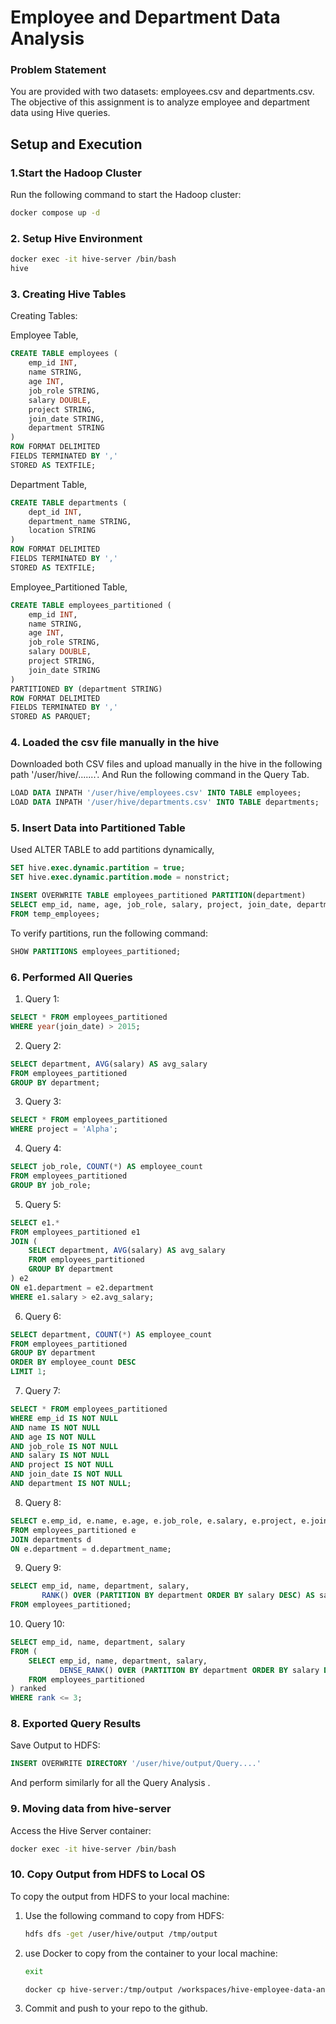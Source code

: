 # Employee and Department Data Analysis

### **Problem Statement**

You are provided with two datasets: employees.csv and departments.csv. The objective of this assignment is to analyze employee and department data using Hive queries.

## Setup and Execution

### 1.**Start the Hadoop Cluster**

Run the following command to start the Hadoop cluster:

```bash
docker compose up -d
```

### 2. **Setup Hive Environment**

```bash
docker exec -it hive-server /bin/bash
hive
```

### 3. **Creating Hive Tables**

Creating Tables:

Employee Table,
```sql
CREATE TABLE employees (
    emp_id INT,
    name STRING,
    age INT,
    job_role STRING,
    salary DOUBLE,
    project STRING,
    join_date STRING,
    department STRING
)
ROW FORMAT DELIMITED
FIELDS TERMINATED BY ','
STORED AS TEXTFILE;
```

Department Table,
```sql
CREATE TABLE departments (
    dept_id INT,
    department_name STRING,
    location STRING
)
ROW FORMAT DELIMITED
FIELDS TERMINATED BY ','
STORED AS TEXTFILE;
```

Employee_Partitioned Table,
```sql
CREATE TABLE employees_partitioned (
    emp_id INT,
    name STRING,
    age INT,
    job_role STRING,
    salary DOUBLE,
    project STRING,
    join_date STRING
)
PARTITIONED BY (department STRING)
ROW FORMAT DELIMITED
FIELDS TERMINATED BY ','
STORED AS PARQUET;
```

### 4. **Loaded the csv file manually in the hive**

Downloaded both CSV files and upload manually in the hive in the following path '/user/hive/.......'.
And Run the following command in the Query Tab.

```sql
LOAD DATA INPATH '/user/hive/employees.csv' INTO TABLE employees;
LOAD DATA INPATH '/user/hive/departments.csv' INTO TABLE departments;
```

### 5. **Insert Data into Partitioned Table**

Used ALTER TABLE to add partitions dynamically,

```sql
SET hive.exec.dynamic.partition = true;
SET hive.exec.dynamic.partition.mode = nonstrict;

INSERT OVERWRITE TABLE employees_partitioned PARTITION(department)
SELECT emp_id, name, age, job_role, salary, project, join_date, department 
FROM temp_employees;
```

To verify partitions, run the following command:

```sql
SHOW PARTITIONS employees_partitioned;
```

### 6. **Performed All  Queries**

1) Query 1:
   
```sql
SELECT * FROM employees_partitioned
WHERE year(join_date) > 2015;
```

2) Query 2:
   
```sql
SELECT department, AVG(salary) AS avg_salary
FROM employees_partitioned
GROUP BY department;
```

3) Query 3:

```sql
SELECT * FROM employees_partitioned
WHERE project = 'Alpha';
```

4) Query 4:
   
```sql
SELECT job_role, COUNT(*) AS employee_count
FROM employees_partitioned
GROUP BY job_role;
```

5) Query 5:
   
```sql
SELECT e1.*
FROM employees_partitioned e1
JOIN (
    SELECT department, AVG(salary) AS avg_salary
    FROM employees_partitioned
    GROUP BY department
) e2
ON e1.department = e2.department
WHERE e1.salary > e2.avg_salary;
```

6) Query 6:
   
```sql
SELECT department, COUNT(*) AS employee_count
FROM employees_partitioned
GROUP BY department
ORDER BY employee_count DESC
LIMIT 1;
```

7) Query 7:
   
```sql
SELECT * FROM employees_partitioned
WHERE emp_id IS NOT NULL 
AND name IS NOT NULL
AND age IS NOT NULL
AND job_role IS NOT NULL
AND salary IS NOT NULL
AND project IS NOT NULL
AND join_date IS NOT NULL
AND department IS NOT NULL;
```

8) Query 8:
   
```sql
SELECT e.emp_id, e.name, e.age, e.job_role, e.salary, e.project, e.join_date, d.location
FROM employees_partitioned e
JOIN departments d
ON e.department = d.department_name;
```

9) Query 9:
   
```sql
SELECT emp_id, name, department, salary, 
       RANK() OVER (PARTITION BY department ORDER BY salary DESC) AS salary_rank
FROM employees_partitioned;
```

10) Query 10:
   
```sql
SELECT emp_id, name, department, salary
FROM (
    SELECT emp_id, name, department, salary, 
           DENSE_RANK() OVER (PARTITION BY department ORDER BY salary DESC) AS rank
    FROM employees_partitioned
) ranked
WHERE rank <= 3;
```

### 8. **Exported Query Results**

Save Output to HDFS:

```sql
INSERT OVERWRITE DIRECTORY '/user/hive/output/Query....'
```
And perform similarly for all the Query Analysis .

### 9. **Moving data from hive-server**

Access the Hive Server  container:

```bash
docker exec -it hive-server /bin/bash
```

### 10. **Copy Output from HDFS to Local OS**

To copy the output from HDFS to your local machine:

1. Use the following command to copy from HDFS:
    ```bash
    hdfs dfs -get /user/hive/output /tmp/output
    ```

2. use Docker to copy from the container to your local machine:
   ```bash
   exit 
   ```
    ```bash
    docker cp hive-server:/tmp/output /workspaces/hive-employee-data-analysis-Krishna-coder12/
    ```
3. Commit and push to your repo to the github.
